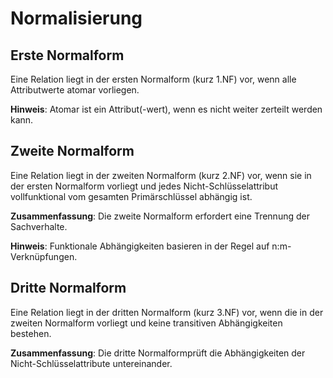 # Normalisierung
## Erste Normalform
Eine Relation liegt in der ersten Normalform (kurz 1.NF) vor, wenn alle Attributwerte atomar vorliegen.

**Hinweis**: Atomar ist ein Attribut(-wert), wenn es nicht weiter zerteilt werden kann.

## Zweite Normalform
Eine Relation liegt in der zweiten Normalform (kurz 2.NF) vor, wenn sie in der ersten Normalform vorliegt und jedes Nicht-Schlüsselattribut vollfunktional vom gesamten Primärschlüssel abhängig ist.

**Zusammenfassung**: Die zweite Normalform erfordert eine Trennung der Sachverhalte.

**Hinweis**: Funktionale Abhängigkeiten basieren in der Regel auf n:m-Verknüpfungen.

## Dritte Normalform
Eine Relation liegt in der dritten Normalform (kurz 3.NF) vor, wenn die in der zweiten Normalform vorliegt und keine transitiven Abhängigkeiten bestehen.

**Zusammenfassung**: Die dritte Normalformprüft die Abhängigkeiten der Nicht-Schlüsselattribute untereinander.
